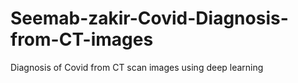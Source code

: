 # Seemab-zakir-Covid-Diagnosis-from-CT-images
Diagnosis of Covid from CT scan images using deep learning
